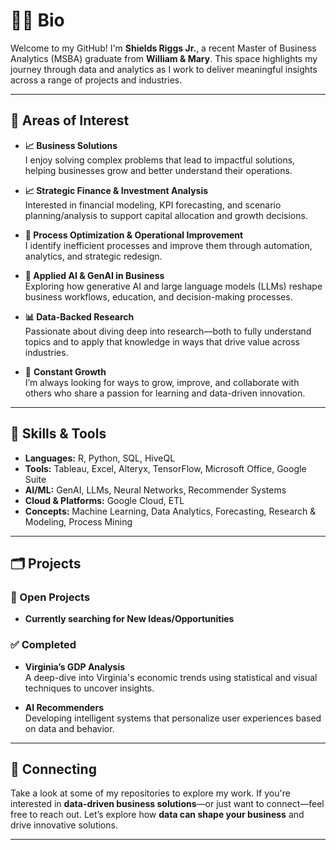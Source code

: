# 👨‍💻 Bio
Welcome to my GitHub! I'm **Shields Riggs Jr.**, a recent Master of Business Analytics (MSBA) graduate from **William & Mary**. This space highlights my journey through data and analytics as I work to deliver meaningful insights across a range of projects and industries.

---

## 📌 Areas of Interest

- **📈 Business Solutions**  
  I enjoy solving complex problems that lead to impactful solutions, helping businesses grow and better understand their operations.

- **📈 Strategic Finance & Investment Analysis**  
  Interested in financial modeling, KPI forecasting, and scenario planning/analysis to support capital allocation and growth decisions.

- **🔁 Process Optimization & Operational Improvement**  
  I identify inefficient processes and improve them through automation, analytics, and strategic redesign.

- **🤖 Applied AI & GenAI in Business**  
  Exploring how generative AI and large language models (LLMs) reshape business workflows, education, and decision-making processes.

- **📊 Data-Backed Research**  
  Passionate about diving deep into research—both to fully understand topics and to apply that knowledge in ways that drive value across industries.

- 🌱 **Constant Growth**  
  I’m always looking for ways to grow, improve, and collaborate with others who share a passion for learning and data-driven innovation.
  
---

## 🧠 Skills & Tools

- **Languages:** R, Python, SQL, HiveQL
- **Tools:** Tableau, Excel, Alteryx, TensorFlow, Microsoft Office, Google Suite
- **AI/ML:** GenAI, LLMs, Neural Networks, Recommender Systems
- **Cloud & Platforms:** Google Cloud, ETL
- **Concepts:** Machine Learning, Data Analytics, Forecasting, Research & Modeling, Process Mining

---

## 🗂 Projects

### 🚧 Open Projects
- **Currently searching for New Ideas/Opportunities**  

### ✅ Completed
- **Virginia’s GDP Analysis**  
  A deep-dive into Virginia's economic trends using statistical and visual techniques to uncover insights.
  
- **AI Recommenders**  
  Developing intelligent systems that personalize user experiences based on data and behavior.
---

## 🤝 Connecting

Take a look at some of my repositories to explore my work. If you're interested in **data-driven business solutions**—or just want to connect—feel free to reach out.
Let’s explore how **data can shape your business** and drive innovative solutions.

---

